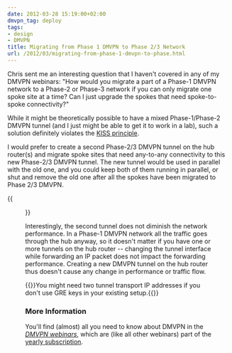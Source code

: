 ```yaml
---
date: 2012-03-28 15:19:00+02:00
dmvpn_tag: deploy
tags:
- design
- DMVPN
title: Migrating from Phase 1 DMVPN to Phase 2/3 Network
url: /2012/03/migrating-from-phase-1-dmvpn-to-phase.html
---
```

Chris sent me an interesting question that I haven't covered in any of my DMVPN webinars: "How would you migrate a part of a Phase-1 DMVPN network to a Phase-2 or Phase-3 network if you can only migrate one spoke site at a time? Can I just upgrade the spokes that need spoke-to-spoke connectivity?"

While it might be theoretically possible to have a mixed Phase-1/Phase-2 DMVPN tunnel (and I just might be able to get it to work in a lab), such a solution definitely violates the [KISS principle](http://en.wikipedia.org/wiki/KISS_principle).
<!--more-->
I would prefer to create a second Phase-2/3 DMVPN tunnel on the hub router(s) and migrate spoke sites that need any-to-any connectivity to this new Phase-2/3 DMVPN tunnel. The new tunnel would be used in parallel with the old one, and you could keep both of them running in parallel, or shut and remove the old one after all the spokes have been migrated to Phase 2/3 DMVPN.

{{<figure src="http://upload.wikimedia.org/wikipedia/commons/thumb/2/2b/Waders_in_flight_Roebuck_Bay.jpg/800px-Waders_in_flight_Roebuck_Bay.jpg" caption="Unfortunately you can\'t migrate DMVPN spokes in flocks">}}

Interestingly, the second tunnel does not diminish the network performance. In a Phase-1 DMVPN network all the traffic goes through the hub anyway, so it doesn't matter if you have one or more tunnels on the hub router -- changing the tunnel interface while forwarding an IP packet does not impact the forwarding performance. Creating a new DMVPN tunnel on the hub router thus doesn't cause any change in performance or traffic flow.

{{<note warn>}}You might need two tunnel transport IP addresses if you don't use GRE keys in your existing setup.{{</note>}}

### More Information

You'll find (almost) all you need to know about DMVPN in the [*DMVPN webinars*](http://www.ipspace.net/DMVPN_trilogy), which are (like all other webinars) part of the [yearly subscription](http://www.ipspace.net/Subscription).
